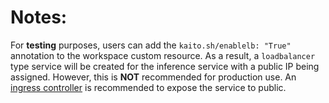 # Notes:
For **testing** purposes, users can add the `kaito.sh/enablelb: "True"` annotation to the workspace custom resource. As a result, a `loadbalancer` type service will be created for the inference service with a public IP being assigned. However, this is **NOT** recommended for production use. An [ingress controller](https://learn.microsoft.com/en-us/azure/aks/ingress-basic?tabs=azure-cli) is recommended to expose the service to public.
